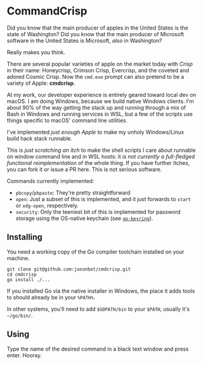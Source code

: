 # CommandCrisp

Did you know that the main producer of apples in the United States is the state of Washington? Did you know that the main producer of Microsoft software in the United States is Microsoft, _also_ in Washington?

Really makes you think.

There are several popular varieties of apple on the market today with _Crisp_ in their name: Honeycrisp, Crimson Crisp, Evercrisp, and the coveted and adored Cosmic Crisp. Now the `cmd.exe` prompt can also pretend to be a variety of Apple: **cmdcrisp**.

At my work, our developer experience is entirely geared toward local dev on macOS. I am doing Windows, because we build native Windows clients. I'm about 90% of the way getting the stack up and running through a mix of Bash in Windows and running services in WSL, but a few of the scripts use things specific to macOS' command line utilities.

I've implemented _just enough Apple_ to make my unholy Windows/Linux build hack stack runnable.

This is _just scratching an itch_ to make the shell scripts I care about runnable on window command line and in WSL hosts: it _is not currently a full-fledged functional reimplementation_ of the whole thing. If you have further itches, you can fork it or issue a PR here. This is not serious software.

Commands currently implemented:

- `pbcopy`/`pbpaste`: They're pretty straightforward
- `open`: Just a subset of this is implemented, and it just forwards to `start` or `xdg-open`, respectively.
- `security`: Only the teeniest bit of this is implemented for password storage using the OS-native keychain (see [`go-keyring`](https://github.com/zalando/go-keyring)).

## Installing

You need a working copy of the Go compiler toolchain installed on your machine.

```shell
git clone git@github.com:jasonbot/cmdcrisp.git
cd cmdcrisp
go install ./...
```

If you installed Go via the native installer in Windows, the place it adds tools to should already be in your `%PATH%`.

In other systems, you'll need to add `$GOPATH/bin` to your `$PATH`, usually it's `~/go/bin/`.

## Using

Type the name of the desired command in a black text window and press enter. Hooray.

